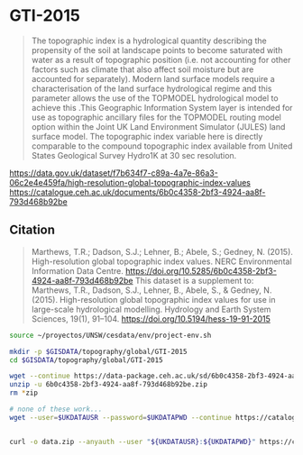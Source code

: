 # GTI-2015

> The topographic index is a hydrological quantity describing the propensity of the soil at landscape points to become saturated with water as a result of topographic position (i.e. not accounting for other factors such as climate that also affect soil moisture but are accounted for separately). Modern land surface models require a characterisation of the land surface hydrological regime and this parameter allows the use of the TOPMODEL hydrological model to achieve this .This Geographic Information System layer is intended for use as topographic ancillary files for the TOPMODEL routing model option within the Joint UK Land Environment Simulator (JULES) land surface model. The topographic index variable here is directly comparable to the compound topographic index available from United States Geological Survey Hydro1K at 30 sec resolution.

https://data.gov.uk/dataset/f7b634f7-c89a-4a7e-86a3-06c2e4e459fa/high-resolution-global-topographic-index-values
https://catalogue.ceh.ac.uk/documents/6b0c4358-2bf3-4924-aa8f-793d468b92be

## Citation

> Marthews, T.R.; Dadson, S.J.; Lehner, B.; Abele, S.; Gedney, N. (2015). High-resolution global topographic index values. NERC Environmental Information Data Centre. https://doi.org/10.5285/6b0c4358-2bf3-4924-aa8f-793d468b92be
> This dataset is a supplement to: Marthews, T.R., Dadson, S.J., Lehner, B., Abele, S., & Gedney, N. (2015). High-resolution global topographic index values for use in large-scale hydrological modelling. Hydrology and Earth System Sciences, 19(1), 91–104. https://doi.org/10.5194/hess-19-91-2015

```sh
source ~/proyectos/UNSW/cesdata/env/project-env.sh

mkdir -p $GISDATA/topography/global/GTI-2015
cd $GISDATA/topography/global/GTI-2015

wget --continue https://data-package.ceh.ac.uk/sd/6b0c4358-2bf3-4924-aa8f-793d468b92be.zip
unzip -u 6b0c4358-2bf3-4924-aa8f-793d468b92be.zip
rm *zip

# none of these work...
wget --user=$UKDATAUSR --password=$UKDATAPWD --continue https://catalogue.ceh.ac.uk/datastore/eidchub/6b0c4358-2bf3-4924-aa8f-793d468b92be/6b0c4358-2bf3-4924-aa8f-793d468b92be.zip


curl -o data.zip --anyauth --user "${UKDATAUSR}:${UKDATAPWD}" https://catalogue.ceh.ac.uk/datastore/eidchub/6b0c4358-2bf3-4924-aa8f-793d468b92be/6b0c4358-2bf3-4924-aa8f-793d468b92be.zip
```
